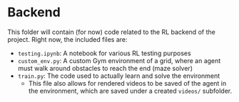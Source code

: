 # Backend
This folder will contain (for now) code related to the RL backend of the project. Right now, the included files are:
- `testing.ipynb`: A notebook for various RL testing purposes
- `custom_env.py`: A custom Gym environment of a grid, where an agent must walk around obstacles to reach the end (maze solver)
- `train.py`: The code used to actually learn and solve the environment
  - This file also allows for rendered videos to be saved of the agent in the environment, which are saved under a created `videos/` subfolder.
